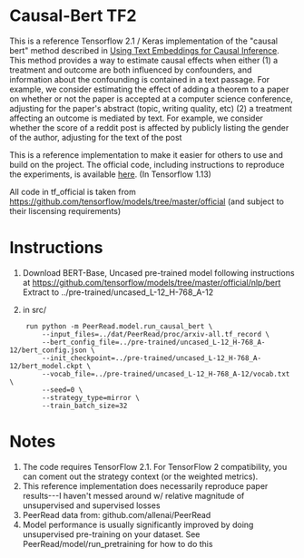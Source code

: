 # Causal-Bert TF2
This is a reference Tensorflow 2.1 / Keras implementation of the "causal bert" method described in  [Using Text Embeddings for Causal Inference](arxiv.org/abs/1905.12741).
This method provides a way to estimate causal effects when either 
(1) a treatment and outcome are both influenced by confounders, and information about the confounding is contained in a 
text passage. For example, we consider estimating the effect of adding a theorem to a paper on whether or not the paper 
is accepted at a computer science conference, adjusting for the paper's abstract (topic, writing quality, etc)
(2) a treatment affecting an outcome is mediated by text. For example, we consider whether the score of a reddit post is
affected by publicly listing the gender of the author, adjusting for the text of the post

This is a reference implementation to make it easier for others to use and build on the project. The official code,
including instructions to reproduce the experiments, is available [here](https://github.com/blei-lab/causal-text-embeddings). (In Tensorflow 1.13)

All code in tf_official is taken from https://github.com/tensorflow/models/tree/master/official 
(and subject to their liscensing requirements)

# Instructions
1. Download BERT-Base, Uncased pre-trained model following instructions at https://github.com/tensorflow/models/tree/master/official/nlp/bert
Extract to ../pre-trained/uncased_L-12_H-768_A-12

2. in src/  
```
    run python -m PeerRead.model.run_causal_bert \
        --input_files=../dat/PeerRead/proc/arxiv-all.tf_record \ 
        --bert_config_file=../pre-trained/uncased_L-12_H-768_A-12/bert_config.json \ 
        --init_checkpoint=../pre-trained/uncased_L-12_H-768_A-12/bert_model.ckpt \ 
        --vocab_file=../pre-trained/uncased_L-12_H-768_A-12/vocab.txt \ 
        --seed=0 \ 
        --strategy_type=mirror \ 
        --train_batch_size=32
```

# Notes
1. The code requires TensorFlow 2.1. For TensorFlow 2 compatibility, you can coment out the strategy context (or the weighted metrics).
2. This reference implementation does necessarily reproduce paper results---I haven't messed around w/ relative magnitude of 
unsupervised and supervised losses
3. PeerRead data from: github.com/allenai/PeerRead
4. Model performance is usually significantly improved by doing unsupervised pre-training on your dataset. 
See PeerRead/model/run_pretraining for how to do this

